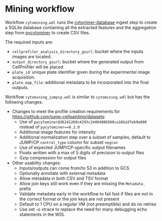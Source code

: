 # Mining workflow

Workflow `cytomining.wdl` runs the [cytominer-database](https://github.com/cytomining/cytominer-database) ingest step to create a SQLite database containing all the extracted features and the aggregation step from [pycytominer](https://github.com/cytomining/pycytominer) to create CSV files.

The required inputs are:

- `cellprofiler_analysis_directory_gsurl`: bucket where the inputs images are located.
- `output_directory_gsurl`: bucket where the generated output from CellProfiler will be placed
- `plate_id`: unique plate identifier given during the experimental image acquisition. 
- `plate_map_file`: additional metadata to be incorporated into the final outputs.  

Workflow `cytomining_jumpcp.wdl` is similar to `cytomining.wdl` but has the following changes:

* Changes to meet the profile creation requirements for https://github.com/jump-cellpainting/datasets:
    * Use of `pycytominer@36241269c4293c24484986568ca16b2d7eb9e808` instead of `pycytominer==0.2.0`
    * Additional image features for intensity
    * Additional normalization step over a subset of samples, default to JUMP/CP `control_type` column for subset `negcon`
    * Use of expected JUMP/CP-specific output filenames
    * Floats written with a max of 5 digits of precision to output files
    * Gzip compression for output files
* Other usability changes:
    * Inputs/outputs can come from/to S3 in addition to GCS
    * Optionally annotate with external metadata
    * Allow metadata in both CSV and TSV format
    * Allow join keys still work even if they are missing the `Metadata_` prefix
    * Validate metadata early in the workflow to fail fast if files are not in the correct format or the join keys are not present
    * Default to 1 CPU on a regular VM (not preemptible) and do no retries
    * Use set -o xtrace to replace the need for many debugging echo statements in the WDL